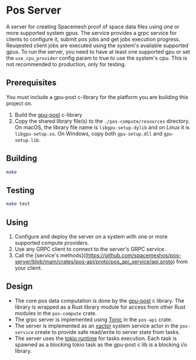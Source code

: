 # Pos Server

A server for creating Spacemesh proof of space data files using one or more supported system gpus.
The service provides a grpc service for clients to configure it, submit pos jobs and get jobs execution progress.
Reuqested client jobs are executed using the system's available supported gpus. 
To run the server, you need to have at least one supported gpu or set the `use_cpu_provider` config param to true to use the system's cpu. This is not recommended to production, only for testing.

## Prerequisites

You must include a gpu-post c-library for the platform you are building this project on.
1. Build the [gpu-post](http://github.com/spacemeshos/gpu-post) c-library
2. Copy the shared library file(s) to the `./pos-compute/resources` directory. On macOS, the library file name is `libgpu-setup.dylib` and on Linux it is `libgpu-setup.so`.
On Windows, copy both `gpu-setup.dll` and `gpu-setup.lib`.

## Building

```bash
make
```

## Testing

```bash
make test
```

## Using
1. Configure and deploy the server on a system with one or more supported compute providers.
1. Use any GRPC client to connect to the server's GRPC service.
1. Call the [service's methods]((https://github.com/spacemeshos/pos-server/blob/main/crates/pos-api/proto/pos_api_service/api.proto) from your client.

## Design
- The core pos data computation is done by the [gpu-post](https://github.com/spacemeshos/gpu-post) c library. The library is wrapped as a Rust library module for access from other Rust modules in the `pos-compute` crate.
- The grpc server is implemented using [Tonic](https://github.com/hyperium/tonic) in the `pos-api` crate.
- The server is implemented as an [xactor](https://github.com/sunli829/xactor) system service actor in the `pos-service` create to provide safe read/write to server state from tasks.
- The server uses the [tokio runtime](https://github.com/tokio-rs/tokio) for tasks execution. Each task is spawned as a blocking tokio task as the gpu-post c lib is a blocking i/o library.
